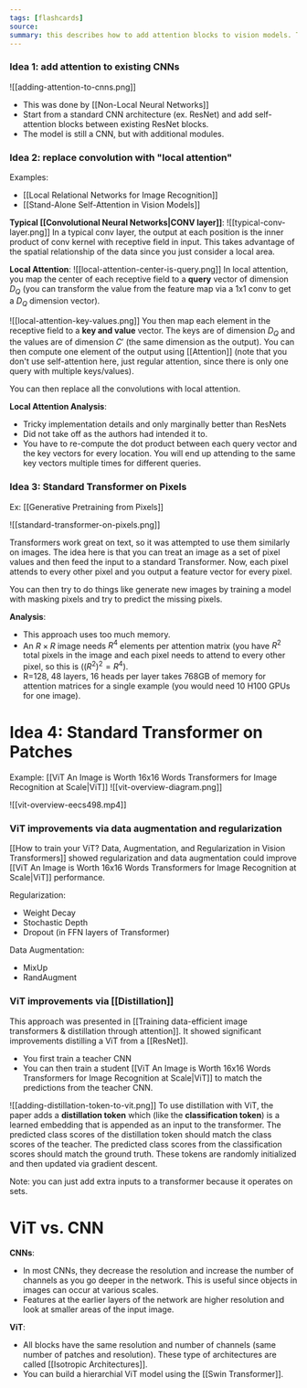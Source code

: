 ```yaml
---
tags: [flashcards]
source:
summary: this describes how to add attention blocks to vision models. TLDR is you divide an image into patches, flatten the patches into a sequence, and then compute attention using this sequence. Models like Swin will shift windows around to share patch information.
---
```


### Idea 1: add attention to existing CNNs
![[adding-attention-to-cnns.png]]
- This was done by [[Non-Local Neural Networks]]
- Start from a standard CNN architecture (ex. ResNet) and add self-attention blocks between existing ResNet blocks.
- The model is still a CNN, but with additional modules.

### Idea 2: replace convolution with "local attention"
Examples:
- [[Local Relational Networks for Image Recognition]]
- [[Stand-Alone Self-Attention in Vision Models]]

**Typical [[Convolutional Neural Networks|CONV layer]]**:
![[typical-conv-layer.png]]
In a typical conv layer, the output at each position is the inner product of conv kernel with receptive field in input. This takes advantage of the spatial relationship of the data since you just consider a local area.

**Local Attention**:
![[local-attention-center-is-query.png]]
In local attention, you map the center of each receptive field to a **query** vector of dimension $D_Q$ (you can transform the value from the feature map via a 1x1 conv to get a $D_Q$ dimension vector).

![[local-attention-key-values.png]]
You then map each element in the receptive field to a **key and value** vector. The keys are of dimension $D_Q$ and the values are of dimension $C'$ (the same dimension as the output). You can then compute one element of the output using [[Attention]] (note that you don't use self-attention here, just regular attention, since there is only one query with multiple keys/values).

You can then replace all the convolutions with local attention.

**Local Attention Analysis**:
- Tricky implementation details and only marginally better than ResNets
- Did not take off as the authors had intended it to.
- You have to re-compute the dot product between each query vector and the key vectors for every location. You will end up attending to the same key vectors multiple times for different queries. 

### Idea 3: Standard Transformer on Pixels
Ex: [[Generative Pretraining from Pixels]]

![[standard-transformer-on-pixels.png]]

Transformers work great on text, so it was attempted to use them similarly on images. The idea here is that you can treat an image as a set of pixel values and then feed the input to a standard Transformer. Now, each pixel attends to every other pixel and you output a feature vector for every pixel.

You can then try to do things like generate new images by training a model with masking pixels and try to predict the missing pixels.

**Analysis**:
- This approach uses too much memory.
- An $R \times R$ image needs $R^4$ elements per attention matrix (you have $R^2$ total pixels in the image and each pixel needs to attend to every other pixel, so this is $((R^2)^2 = R^4$).
- R=128, 48 layers, 16 heads per layer takes 768GB of memory for attention matrices for a single example (you would need 10 H100 GPUs for one image).

# Idea 4: Standard Transformer on Patches
Example: [[ViT An Image is Worth 16x16 Words Transformers for Image Recognition at Scale|ViT]]
![[vit-overview-diagram.png]]

![[vit-overview-eecs498.mp4]]

### ViT improvements via data augmentation and regularization
[[How to train your ViT? Data, Augmentation, and Regularization in Vision Transformers]] showed regularization and data augmentation could improve [[ViT An Image is Worth 16x16 Words Transformers for Image Recognition at Scale|ViT]] performance.

Regularization: 
- Weight Decay
- Stochastic Depth
- Dropout (in FFN layers of Transformer)

Data Augmentation:
- MixUp
- RandAugment

### ViT improvements via [[Distillation]]
This approach was presented in [[Training data-efficient image transformers & distillation through attention]]. It showed significant improvements distilling a ViT from a [[ResNet]].

- You first train a teacher CNN
- You can then train a student [[ViT An Image is Worth 16x16 Words Transformers for Image Recognition at Scale|ViT]] to match the predictions from the teacher CNN. 

![[adding-distillation-token-to-vit.png]]
To use distillation with ViT, the paper adds a **distillation token** which (like the **classification token**) is a learned embedding that is appended as an input to the transformer. The predicted class scores of the distillation token should match the class scores of the teacher. The predicted class scores from the classification scores should match the ground truth. These tokens are randomly initialized and then updated via gradient descent.

Note: you can just add extra inputs to a transformer because it operates on sets.

# ViT vs. CNN
**CNNs**:
- In most CNNs, they decrease the resolution and increase the number of channels as you go deeper in the network. This is useful since objects in images can occur at various scales.
- Features at the earlier layers of the network are higher resolution and look at smaller areas of the input image.

**ViT**:
- All blocks have the same resolution and number of channels (same number of patches and resolution). These type of architectures are called [[Isotropic Architectures]].
- You can build a hierarchial ViT model using the [[Swin Transformer]].